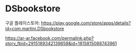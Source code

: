 # DSbookstore

구글 플레이스토어: https://play.google.com/store/apps/details?id=com.martini.DSbookstore

https://ar-ar.facebook.com/permalink.php?story_fbid=2915189342139858&id=1815815088743961
